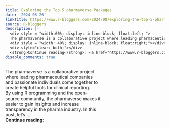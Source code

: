 ```yaml
---
title: Exploring the Top 5 pharmaverse Packages
date: '2024-08-26'
linkTitle: https://www.r-bloggers.com/2024/08/exploring-the-top-5-pharmaverse-packages/
source: R-bloggers
description: |-
  <div style = "width:60%; display: inline-block; float:left; ">
  The pharmaverse is a collaborative project where leading pharmaceutical companies and passionate individuals come together to create helpful tools for clinical reporting. By using R programming and the open-source community, the pharmaverse makes it easier to gain insights and increase transparency in the pharma industry. In this post, let’s ...</div>
  <div style = "width: 40%; display: inline-block; float:right;"></div>
  <div style="clear: both;"></div>
  <strong>Continue reading</strong>: <a href="https://www.r-bloggers.com/2024/08/expl ...
disable_comments: true
---
```

<div style = "width:60%; display: inline-block; float:left; ">
The pharmaverse is a collaborative project where leading pharmaceutical companies and passionate individuals come together to create helpful tools for clinical reporting. By using R programming and the open-source community, the pharmaverse makes it easier to gain insights and increase transparency in the pharma industry. In this post, let’s ...</div>
<div style = "width: 40%; display: inline-block; float:right;"></div>
<div style="clear: both;"></div>
<strong>Continue reading</strong>: <a href="https://www.r-bloggers.com/2024/08/expl ...